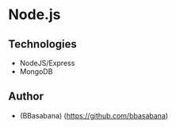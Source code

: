 # Node.js <Authenfication with JWT>
## Technologies
- NodeJS/Express
- MongoDB


## Author
- (BBasabana) (https://github.com/bbasabana)